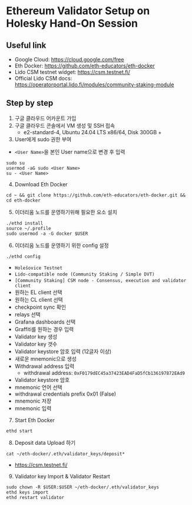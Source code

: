# Ethereum Validator Setup on Holesky Hand-On Session

## Useful link

- Google Cloud: https://cloud.google.com/free
- Eth Docker: https://github.com/eth-educators/eth-docker
- Lido CSM testnet widget: https://csm.testnet.fi/
- Official Lido CSM docs: https://operatorportal.lido.fi/modules/community-staking-module

## Step by step

1. 구글 클라우드 어카운트 가입
2. 구글 클라우드 콘솔에서 VM 생성 및 SSH 접속
   - e2-standard-4, Ubuntu 24.04 LTS x86/64, Disk 300GB +
3. User에게 sudo 권한 부여
 - `<User Name>`을 본인 User name으로 변경 후 입력
```
sudo su
usermod -aG sudo <User Name>
su - <User Name>
```

4. Download Eth Docker

```
cd ~ && git clone https://github.com/eth-educators/eth-docker.git && cd eth-docker
```

5. 이더리움 노드를 운영하기위해 필요한 요소 설치

```
./ethd install
source ~/.profile
sudo usermod -a -G docker $USER
```

6. 이더리움 노드를 운영하기 위한 config 설정
```
./ethd config
```
   - `Holešovice Testnet`
   - `Lido-compatible node (Community Staking / Simple DVT)`
   - `[Community Staking] CSM node - Consensus, execution and validator client`
   - 원하는 EL client 선택
   - 원하는 CL client 선택
   - checkpoint sync 확인
   - relays 선택
   - Grafana dashboards 선택
   - Graffiti를 원하는 경우 입력
   - Validator key 생성
   - Validator key 갯수
   - Validator keystore 암호 입력 (12글자 이상)
   - 새로운 mnemonic으로 생성
   - Withdrawal address 입력
      - withdrawal address: `0xF0179dEC45a37423EAD4FaD5fCb136197872EAd9`
   - Validator keystore 암호
   - mnemonic 언어 선택
   - withdrawal credentials prefix 0x01 (False)
   - mnemonic 저장
   - mnemonic 입력

7. Start Eth Docker

```
ethd start
```

8. Deposit data Upload 하기


```
cat ~/eth-docker/.eth/validator_keys/deposit*
```

- https://csm.testnet.fi/

9. Validator key Import & Validator Restart

```
sudo chown -R $USER:$USER ~/eth-docker/.eth/validator_keys
ethd keys import
ethd restart validator
```

